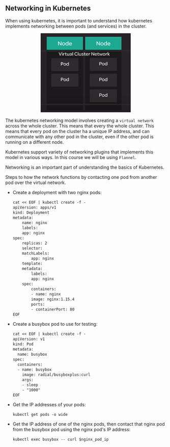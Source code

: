 ## Networking in Kubernetes
When using kubernetes, it is important to understand how kubernetes implements networking between pods (and services) in the cluster.

<p align=center>
    <img src='./images/networking.png' alt='Networking in Kubernetes'>
</p>

The kubernetes networking model involves creating a `virtual network` across the whole cluster. This means that every the whole cluster. This means that every pod on the cluster ha a unique IP address, and can communicate with any other pod in the cluster, even if the other pod is running on a different node.

Kubernetes support variety of networking plugins that implements this model in various ways. In this course we will be using `Flannel`.

Networking is an important part of understanding the basics of Kubernetes.

Steps to how the network functions by contacting one pod from another pod over the virtual network.

-   Create a deployment with two nginx pods:
    
    ```
    cat << EOF | kubectl create -f -
    apiVersion: apps/v1
    kind: Deployment
    metadata:
        name: nginx
        labels:
        app: nginx
    spec:
        replicas: 2
        selector:
        matchLabels:
            app: nginx
        template:
        metadata:
            labels:
            app: nginx
        spec:
            containers:
            - name: nginx
            image: nginx:1.15.4
            ports:
            - containerPort: 80
    EOF
    ```
    
-   Create a busybox pod to use for testing:
    
    ```
    cat << EOF | kubectl create -f -
    apiVersion: v1
    kind: Pod
    metadata:
      name: busybox
    spec:
      containers:
      - name: busybox
        image: radial/busyboxplus:curl
        args:
        - sleep
        - "1000"
    EOF
    ```
    
-   Get the IP addresses of your pods:
    
    ```
    kubectl get pods -o wide
    ```
    
-   Get the IP address of one of the nginx pods, then contact that nginx pod from the busybox pod using the nginx pod's IP address:
    
    ```
    kubectl exec busybox -- curl $nginx_pod_ip
    ```